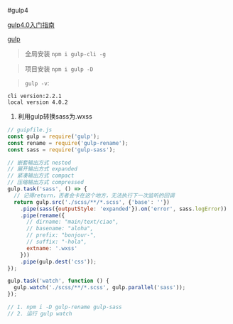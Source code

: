 #gulp4

[gulp4.0入门指南](https://segmentfault.com/a/1190000019495629)

[gulp](https://www.cnblogs.com/gyz418/p/6056729.html)

> 全局安装 `npm i gulp-cli -g`

> 项目安装 `npm i gulp -D`

> `gulp -v`: 
```text
cli version:2.2.1 
local version 4.0.2 
```

1. 利用gulp转换sass为.wxss
```js
// guipfile.js
const gulp = require('gulp');
const rename = require('gulp-rename');
const sass = require('gulp-sass');

// 嵌套输出方式 nested
// 展开输出方式 expanded
// 紧凑输出方式 compact
// 压缩输出方式 compressed
gulp.task('sass', () => {
  // 记得return，否者会卡在这个地方，无法执行下一次监听的回调
  return gulp.src('./scss/**/*.scss', {'base': ''})
    .pipe(sass({outputStyle: 'expanded'}).on('error', sass.logError))
    .pipe(rename({
      // dirname: "main/text/ciao",
      // basename: "aloha",
      // prefix: "bonjour-",
      // suffix: "-hola",
      extname: '.wxss'
    }))
    .pipe(gulp.dest('css'));
});

gulp.task('watch', function () {
  gulp.watch('./scss/**/*.scss', gulp.parallel('sass'));
});

// 1. npm i -D gulp-rename gulp-sass
// 2. 运行 gulp watch

```

